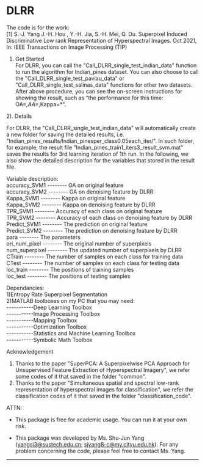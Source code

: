 # DLRR
The code is for the work:  
[1] S.-J. Yang J.-H. Hou , Y.-H. Jia, S.-H. Mei, Q. Du. Superpixel Induced Discriminative Low rank Representation of Hyperspectral Images. Oct 2021, In: IEEE Transactions on Image 
Processing (TIP)  
1)  Get Started  
For DLRR,  you can call the "Call_DLRR_single_test_indian_data" function to run the algorithm for Indian_pines dataset. You can also choose to call the "Call_DLRR_single_test_paviau_data"
or "Call_DLRR_single_test_salinas_data" functions for other two datasets. After above procedure, you can see the on-screen instructions for showing the result, such as 
“the performance for this time: OA=*,AA=*,Kappa=*".  

2). Details  

For DLRR,  the "Call_DLRR_single_test_indian_data" will automatically create a new folder for saving the detailed results,  i.e. "Indian_pines_results/Indian_pinesper_class0.05each_iter/". In such folder, 
for example, the result file "Indian_pines_train1_iters3_result_svm.mat" saves the results for 3rd learning iteration of 1th run.  In the following, we also show the detailed description for the 
variables that stored in the result file.  

Variable description:  
accuracy_SVM1 	-------- 	OA on original feature  
accuracy_SVM2  	-------- 	OA on denoising feature by DLRR  
Kappa_SVM1     	--------	Kappa on original feature  
Kappa_SVM2    	--------	Kappa on denoising feature by DLRR  
TPR_SVM1         	--------	Accuracy of each class on original feature  
TPR_SVM2  	--------    Accuracy of each class on denoising feature by DLRR  
Predict_SVM1	--------	The prediction on original feature  
Predict_SVM2	--------	The prediction on denoising feature by DLRR  
para		--------	The parameters  
ori_num_pixel	--------    The original number of superpixels    
num_superpixel 	--------	The updated number of superpixels by DLRR  
CTrain		--------	The number of samples on each class for training data  
CTest 		--------	The number of samples on each class for testing data  
loc_train		--------	The positions of training samples  
loc_test		--------	The positions of testing samples  

Dependancies:  
1)Entropy Rate Superpixel Segmentation  
2)MATLAB toolboxes on my PC that you may need:  
-----------Deep Learning Toolbox  
-----------Image Processing Toolbox  
-----------Mapping Toolbox  
-----------Optimization Toolbox  
-----------Statistics and Machine Learning Toolbox  
-----------Symbolic Math Toolbox  

Acknowledgement  
1) Thanks to the paper "SuperPCA: A Superpixelwise PCA Approach for Unsupervised Feature Extraction of Hyperspectral Imagery", we refer some codes of it that saved in the folder "common".  
2) Thanks to the paper "Simultaneous spatial and spectral low-rank representation of hyperspectral images for classification", we refer the classification codes of it that saved in the folder "classification_code".  

ATTN:  
- This package is free for academic usage. You can run it at your own risk.  
  
- This package was developed by Ms. Shu-Jun Yang (yangsj3@sustech.edu.cn; sjyang8-c@my.cityu.edu.hk). For any problem concerning the code, please feel free to contact Ms. Yang.  

------------------------------------------------------------------------------------------
